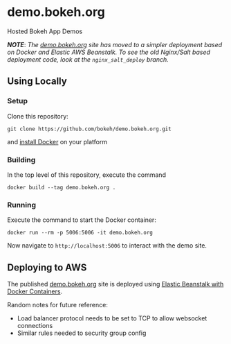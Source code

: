 # demo.bokeh.org

Hosted Bokeh App Demos

***NOTE***: *The [demo.bokeh.org](https://demo.bokeh.org) site has moved to a simpler deployment based on Docker and Elastic AWS Beanstalk. To see the old Nginx/Salt based deployment code, look at the ``nginx_salt_deploy`` branch.*

## Using Locally

### Setup

Clone this repository:
```
git clone https://github.com/bokeh/demo.bokeh.org.git
```
and [install Docker](https://docs.docker.com/install/) on your platform

### Building 

In the top level of this repository, execute the command
```
docker build --tag demo.bokeh.org .
```

### Running

Execute the command to start the Docker container:
```
docker run --rm -p 5006:5006 -it demo.bokeh.org
```
Now navigate to ``http://localhost:5006`` to interact with the demo site. 

## Deploying to AWS

The published [demo.bokeh.org](https://demo.bokeh.org) site is deployed using [Elastic Beanstalk with Docker Containers](https://docs.aws.amazon.com/elasticbeanstalk/latest/dg/create_deploy_docker.html). 

Random notes for future reference:

* Load balancer protocol needs to be set to TCP to allow websocket connections
* Similar rules needed to security group config
